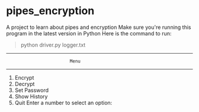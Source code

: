 # pipes_encryption
A project to learn about pipes and encryption
Make sure you're running this program in the latest version in Python
Here is the command to run: 
> python driver.py logger.txt
> 
------------------------------------------------------
                            Menu
------------------------------------------------------
 1. Encrypt
 2. Decrypt
 3. Set Password
 4. Show History
 5. Quit
Enter a number to select an option:
